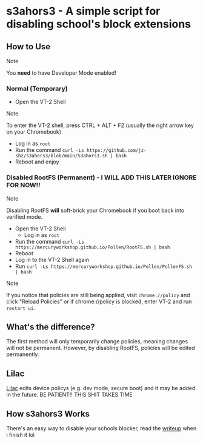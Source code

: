 # s3ahors3 - A simple script for disabling school's block extensions

## How to Use
> [!NOTE]
You **need** to have Developer Mode enabled!
### Normal (Temporary)
- Open the VT-2 Shell
> [!NOTE]
To enter the VT-2 shell, press CTRL + ALT + F2 (usually the right arrow key on your Chromebook)
  - Log in as `root`
- Run the command `curl -Ls https://github.com/jz-shz/s3ahors3/blob/main/S3ahors3.sh | bash`
- Reboot and enjoy

### Disabled RootFS (Permanent) - I WILL ADD THIS LATER IGNORE FOR NOW!!
> [!NOTE]
Disabling RootFS **will** soft-brick your Chromebook if you boot back into verified mode.
- Open the VT-2 Shell
  - Log in as `root`
- Run the command `curl -Ls https://mercuryworkshop.github.io/Pollen/RootFS.sh | bash`
- Reboot
- Log in to the VT-2 Shell again
- Run `curl -Ls https://mercuryworkshop.github.io/Pollen/PollenFS.sh | bash`
> [!NOTE]
If you notice that policies are still being applied, visit `chrome://policy` and click "Reload Policies" or if chrome://policy is blocked, enter VT-2 and run `restart ui`.

## What's the difference?
The first method will only temporarily change policies, meaning changes will not be permanent. However, by disabling RootFS, policies will be edited permanently.

## Lilac
[Lilac](https://github.com/mercuryworkshop/lilac) edits device policys (e.g. dev mode, secure boot) and it may be added in the future. BE PATIENT!! THIS SHIT TAKES TIME

## How s3ahors3 Works
There's an easy way to disable your schools blocker, read the [writeup](https://github.com/jz-shz/s3ahors3/blob/main/writeup.md) when i finish it lol
